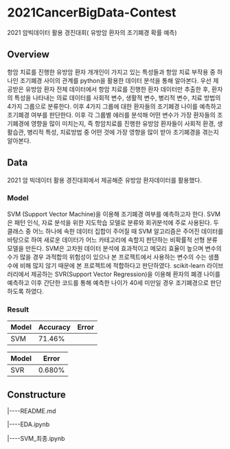 # 2021CancerBigData-Contest
2021 암빅데이터 활용 경진대회( 유방암 환자의 조기폐경 확률 예측)
## Overview
항암 치료를 진행한 유방암 환자 개개인이 가지고 있는 특성들과 항암 치료 부작용 중 하나인 조기폐경 사이의 관계를 python을 활용한 데이터 분석을 통해 알아본다. 우선 제공받은 유방암 환자 전체 데이터에서 항암 치료를 진행한 환자 데이터만 추출한 후, 환자의 특성을 나타내는 의료 데이터를 사회적 변수, 생활적 변수, 병리적 변수, 치료 방법의 4가지 그룹으로 분류한다. 이후 4가지 그룹에 대한 환자들의 조기폐경 나이를 예측하고 조기폐경 여부를 판단한다. 이후 각 그룹별 에러를 분석해 어떤 변수가 가장 환자들의 조기폐경에 영향을 많이 미치는지, 즉 항암치료를 진행한 유방암 환자들이 사회적 환경, 생활습관, 병리적 특성, 치료방법 중 어떤 것에 가장 영향을 많이 받아 조기폐경을 겪는지 알아본다.

## Data
2021 암 빅데이터 활용 경진대회에서 제공해준 유방암 환자데이터를 활용했다.

### Model
SVM (Support Vector Machine)을 이용해 조기폐경 여부를 예측하고자 한다. SVM은 패턴 인식, 자료 분석을 위한 지도학습 모델로 분류와 회귀분석에 주로 사용된다. 두 클래스 중 어느 하나에 속한 데이터 집합이 주어질 때 SVM 알고리즘은 주어진 데이터를 바탕으로 하여 새로운 데이터가 어느 카테고리에 속할지 판단하는 비확률적 선형 분류 모델을 만든다. SVM은 고차원 데이터 분석에 효과적이고 메모리 효율이 높으며 변수의 수가 많을 경우 과적합의 위험성이 있으나 본 프로젝트에서 사용하는 변수의 수는 샘플 수에 비해 많지 않기 때문에 본 프로젝트에 적합하다고 판단하였다. scikit-learn 라이브러리에서 제공하는 SVR(Support Vector Regression)을 이용해 환자의 폐경 나이를 예측하고 이후 간단한 코드를 통해 예측한 나이가 40세 미만일 경우 조기폐경으로 판단하도록 하였다.

### Result
| Model | Accuracy | Error |
|-------|----------|-------|
|  SVM  | 71.46%   | 

| Model  | Error  |
|--------|--------|
|  SVR   | 0.680% |        

## Constructure
|----README.md

|----EDA.ipynb

|----SVM_최종.ipynb
